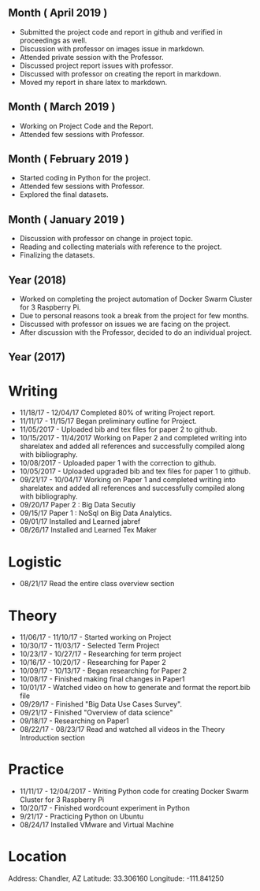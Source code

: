 ## Month ( April 2019 )

* Submitted the project code and report in github and verified in proceedings as well.
* Discussion with professor on images issue in markdown.
* Attended private session with the Professor.
* Discussed project report issues with professor.
* Discussed with professor on creating the report in markdown.
* Moved my report in share latex to markdown.

## Month ( March 2019 )

* Working on Project Code and the Report.
* Attended few sessions with Professor.

## Month ( February 2019 )

* Started coding in Python for the project.
* Attended few sessions with Professor.
* Explored the final datasets.

## Month ( January 2019 )

* Discussion with professor on change in project topic.
* Reading and collecting materials with reference to the project.
* Finalizing the datasets.

## Year (2018)

* Worked on completing the project automation of Docker Swarm Cluster for 3 Raspberry Pi.
* Due to personal reasons took a break from the project for few months.
* Discussed with professor on issues we are facing on the project.
* After discussion with the Professor, decided to do an individual project.

## Year (2017)

# Writing

* 11/18/17 - 12/04/17 Completed 80% of writing Project report.
* 11/11/17 - 11/15/17 Began preliminary outline for Project.
* 11/05/2017 - Uploaded bib and tex files for paper 2 to github.
* 10/15/2017 - 11/4/2017  Working on Paper 2 and completed writing into sharelatex and added all references and successfully compiled along with bibliography.
* 10/08/2017 - Uploaded paper 1 with the correction to github.
* 10/05/2017 - Uploaded upgraded bib and tex files for paper 1 to github.
* 09/21/17 - 10/04/17 Working on Paper 1 and completed writing into sharelatex and added all references and successfully compiled along with bibliography.
* 09/20/17 Paper 2 : Big Data Secutiy
* 09/15/17 Paper 1 : NoSql on Big Data Analytics.
* 09/01/17 Installed and Learned jabref
* 08/26/17 Installed and Learned Tex Maker

# Logistic

* 08/21/17 Read the entire class overview section 

# Theory

* 11/06/17 - 11/10/17 - Started working on Project
* 10/30/17 - 11/03/17 - Selected Term Project
* 10/23/17 - 10/27/17 - Researching for term project
* 10/16/17 - 10/20/17 - Researching for Paper 2
* 10/09/17 - 10/13/17 - Began researching for Paper 2
* 10/08/17 - Finished making final changes in Paper1
* 10/01/17 - Watched video on how to generate and format the report.bib file
* 09/29/17 - Finished "Big Data Use Cases Survey".
* 09/21/17 - Finished "Overview of data science"
* 09/18/17 - Researching on Paper1
* 08/22/17 - 08/23/17 Read and watched all videos in the Theory Introduction section

# Practice

* 11/11/17 - 12/04/2017 - Writing Python code for creating Docker Swarm Cluster for 3 Raspberry Pi
* 10/20/17 - Finished wordcount experiment in Python
* 9/21/17 - Practicing Python on Ubuntu
* 08/24/17 Installed VMware and Virtual Machine


# Location
Address: Chandler, AZ
Latitude: 33.306160
Longitude: -111.841250

